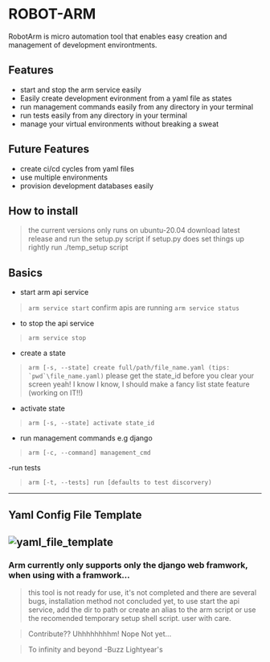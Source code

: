 # ROBOT-ARM

RobotArm is micro automation tool that enables easy creation and management of development environtments.

## Features
- start and stop the arm service easily
- Easily create development evironment from a yaml file as states
- run management commands easily from any directory in your terminal
- run tests easily from any directory in your terminal
- manage your virtual environments without breaking a sweat

## Future Features
- create ci/cd cycles from yaml files
- use multiple environments
- provision development databases easily

## How to install
> the current versions only runs on ubuntu-20.04
> download latest release
> and run the setup.py script
> if setup.py does set things up rightly run ./temp_setup script

## Basics
- start arm api service
> `` arm service start ``
> confirm apis are running ``arm service status``

- to stop the api service
> `` arm service stop ``

- create a state
> ``arm [-s, --state] create full/path/file_name.yaml (tips: `pwd`\file_name.yaml)``
> please get the state_id before you clear your screen
> yeah! I know I know, I should make a fancy list state feature (working on IT!!)

- activate state
> ``arm [-s, --state] activate state_id``

- run management commands e.g django
>``arm [-c, --command] management_cmd``
    
-run tests
>``arm [-t, --tests] run [defaults to test discorvery)``

------------------------------------------------------------------------------------------------------------------------
## Yaml Config File Template
![yaml_file_template](https://user-images.githubusercontent.com/41565098/161405937-e4ecefe8-738b-434e-9666-4ab98f40be64.jpg)
--------------------------------------------------------------------------------------------------------------------------

### Arm currently only supports only the django web framwork, when using with a framwork...

> this tool is not ready for use, it's not completed and there are several bugs, installation method not concluded yet, to use start the api service, add the dir to path or create an alias to the arm script or use the recomended temporary setup shell script. user with care.

> Contribute?? Uhhhhhhhhm! Nope Not yet...

> To infinity and beyond
> -Buzz Lightyear's
